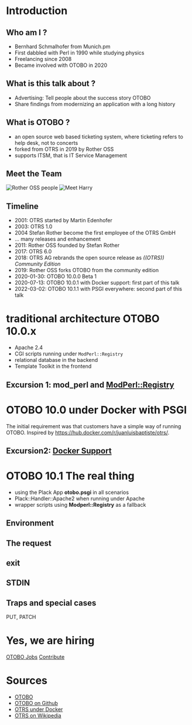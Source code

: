 # Introduction

## Who am I ?

- Bernhard Schmalhofer from Munich.pm
- First dabbled with Perl in 1990 while studying physics
- Freelancing since 2008
- Became involved with OTOBO in 2020

## What is this talk about ?

- Advertising: Tell people about the success story OTOBO
- Share findings from modernizing an application with a long history

## What is OTOBO ?

- an open source web based ticketing system, where ticketing refers to help desk, not to concerts
- forked from OTRS in 2019 by Rother OSS
- supports ITSM, that is IT Service Management

## Meet the Team

![Rother OSS people](https://rother-oss.com/wp-content/uploads/2020/05/Header-rother-OSS-experten-fuer-die-otrs-community-edition-1500x630.jpg)
![Meet Harry](https://otobo.de/wp-content/uploads/2020/07/OTOBO-Login-495x400.png)

## Timeline

- 2001: OTRS started by Martin Edenhofer
- 2003: OTRS 1.0
- 2004 Stefan Rother become the first employee of the OTRS GmbH
- ... many releases and enhancement
- 2011: Rother OSS founded by Stefan Rother
- 2017: OTRS 6.0
- 2018: OTRS AG rebrands the open source release as _((OTRS)) Community Edition_
- 2019: Rother OSS forks OTOBO from the community edition
- 2020-01-30: OTOBO 10.0.0 Beta 1
- 2020-07-13: OTOBO 10.0.1 with Docker support: first part of this talk
- 2022-03-02: OTOBO 10.1.1 with PSGI everywhere: second part of this talk
 
# traditional architecture OTOBO 10.0.x

- Apache 2.4
- CGI scripts running under `ModPerl::Registry`
- relational database in the backend
- Template Toolkit in the frontend

## Excursion 1: mod_perl and [ModPerl::Registry](modperl_registry.md)

# OTOBO 10.0 under Docker with PSGI

The initial requirement was that customers have a simple way of running OTOBO. Inspired by <https://hub.docker.com/r/juanluisbaptiste/otrs/>.

## Excursion2: [Docker Support](docker_10_0.md)

# OTOBO 10.1 The real thing

- using the Plack App **otobo.psgi** in all scenarios
- Plack::Handler::Apache2 when running under Apache
- wrapper scripts using **Modperl::Registry** as a fallback

## Environment

## The request

## exit

## STDIN

## Traps and special cases

PUT, PATCH

# Yes, we are hiring

[OTOBO Jobs](https://otobo.de/de/jobs/)
[Contribute](https://otobo.de/de/community/)

# Sources

- [OTOBO](https://otobo.de/de/community/)
- [OTOBO on Github](https://github.com/RotherOSS/otobo)
- [OTRS under Docker](https://hub.docker.com/r/juanluisbaptiste/otrs/)
- [OTRS on Wikipedia](https://de.wikipedia.org/wiki/OTRS)
